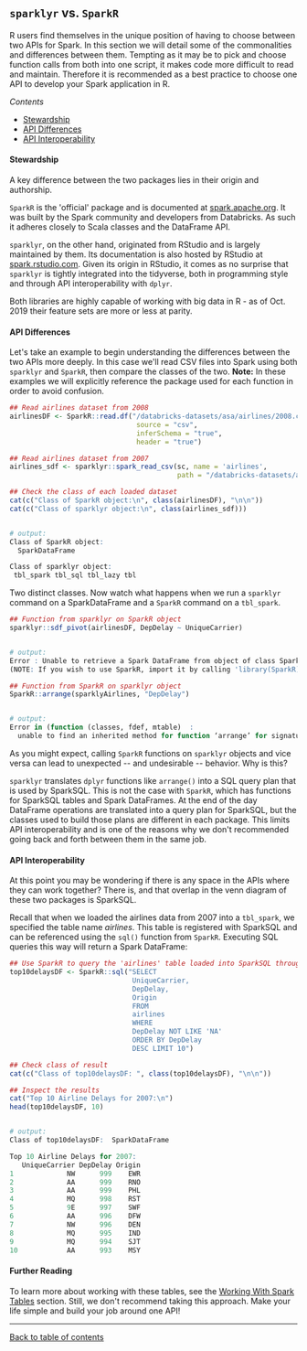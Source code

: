 ## `sparklyr` vs. `SparkR`

R users find themselves in the unique position of having to choose between two APIs for Spark.  In this section we will detail some of the commonalities and differences between them.  Tempting as it may be to pick and choose function calls from both into one script, it makes code more difficult to read and maintain.  Therefore it is recommended as a best practice to choose one API to develop your Spark application in R.  

_Contents_
* [Stewardship](#stewardship)
* [API Differences](#api-differences)
* [API Interoperability](#api-interoperability)

#### Stewardship
A key difference between the two packages lies in their origin and authorship.  

`SparkR` is the 'official' package and is documented at [spark.apache.org](https://spark.apache.org/docs/latest/sparkr.html).  It was built by the Spark community and developers from Databricks.  As such it adheres closely to Scala classes and the DataFrame API.

`sparklyr`, on the other hand, originated from RStudio and is largely maintained by them. Its documentation is also hosted by RStudio at [spark.rstudio.com](https://spark.rstudio.com/).  Given its origin in RStudio, it comes as no surprise that `sparklyr` is tightly integrated into the tidyverse, both in programming style and through API interoperability with `dplyr`.

Both libraries are highly capable of working with big data in R - as of Oct. 2019 their feature sets are more or less at parity.

#### API Differences

Let's take an example to begin understanding the differences between the two APIs more deeply.  In this case we'll read CSV files into Spark using both `sparklyr` and `SparkR`, then compare the classes of the two.  **Note:**  In these examples we will explicitly reference the package used for each function in order to avoid confusion.

```r
## Read airlines dataset from 2008
airlinesDF <- SparkR::read.df("/databricks-datasets/asa/airlines/2008.csv", 
                               source = "csv", 
                               inferSchema = "true", 
                               header = "true")

## Read airlines dataset from 2007
airlines_sdf <- sparklyr::spark_read_csv(sc, name = 'airlines', 
                                         path = "/databricks-datasets/asa/airlines/2007.csv")

## Check the class of each loaded dataset
cat(c("Class of SparkR object:\n", class(airlinesDF), "\n\n"))
cat(c("Class of sparklyr object:\n", class(airlines_sdf)))


# output:
Class of SparkR object:
  SparkDataFrame 

Class of sparklyr object:
 tbl_spark tbl_sql tbl_lazy tbl
```

Two distinct classes.  Now watch what happens when we run a `sparklyr` command on a SparkDataFrame and a `SparkR` command on a `tbl_spark`.

```r
## Function from sparklyr on SparkR object
sparklyr::sdf_pivot(airlinesDF, DepDelay ~ UniqueCarrier)


# output:
Error : Unable to retrieve a Spark DataFrame from object of class SparkDataFrame 
(NOTE: If you wish to use SparkR, import it by calling 'library(SparkR)'.)
```
```r
## Function from SparkR on sparklyr object
SparkR::arrange(sparklyAirlines, "DepDelay")


# output:
Error in (function (classes, fdef, mtable)  : 
  unable to find an inherited method for function ‘arrange’ for signature ‘"tbl_spark", "character"’
```

As you might expect, calling `SparkR` functions on `sparklyr` objects and vice versa can lead to unexpected -- and undesirable -- behavior. Why is this?

`sparklyr` translates `dplyr` functions like `arrange()` into a SQL query plan that is used by SparkSQL.  This is not the case with `SparkR`, which has functions for SparkSQL tables and Spark DataFrames.  At the end of the day DataFrame operations are translated into a query plan for SparkSQL, but the classes used to build those plans are different in each package.  This limits API interoperability and is one of the reasons why we don't recommended going back and forth between them in the same job.

#### API Interoperability
At this point you may be wondering if there is any space in the APIs where they can work together?  There is, and that overlap in the venn diagram of these two packages is SparkSQL.

Recall that when we loaded the airlines data from 2007 into a `tbl_spark`, we specified the table name _airlines_. This table is registered with SparkSQL and can be referenced using the `sql()` function from `SparkR`. Executing SQL queries this way will return a Spark DataFrame:

```r
## Use SparkR to query the 'airlines' table loaded into SparkSQL through sparklyr
top10delaysDF <- SparkR::sql("SELECT 
                              UniqueCarrier, 
                              DepDelay, 
                              Origin 
                              FROM 
                              airlines 
                              WHERE 
                              DepDelay NOT LIKE 'NA' 
                              ORDER BY DepDelay 
                              DESC LIMIT 10")

## Check class of result
cat(c("Class of top10delaysDF: ", class(top10delaysDF), "\n\n"))

## Inspect the results
cat("Top 10 Airline Delays for 2007:\n")
head(top10delaysDF, 10)


# output:
Class of top10delaysDF:  SparkDataFrame 

Top 10 Airline Delays for 2007:
   UniqueCarrier DepDelay Origin
1             NW      999    EWR
2             AA      999    RNO
3             AA      999    PHL
4             MQ      998    RST
5             9E      997    SWF
6             AA      996    DFW
7             NW      996    DEN
8             MQ      995    IND
9             MQ      994    SJT
10            AA      993    MSY
```

#### Further Reading
To learn more about working with these tables, see the [Working With Spark Tables](linktocome) section. Still, we don't recommend taking this approach. Make your life simple and build your job around one API!

___
[Back to table of contents](https://github.com/marygracemoesta/R-User-Guide#contents)
